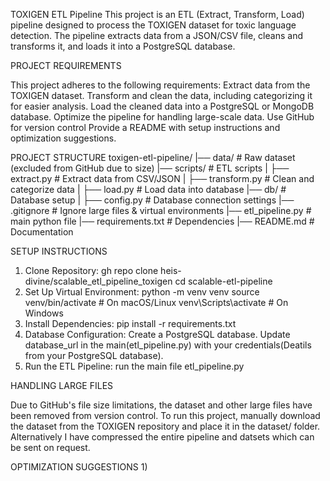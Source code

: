 TOXIGEN ETL Pipeline
This project is an ETL (Extract, Transform, Load) pipeline designed to process the TOXIGEN dataset for toxic language detection. The pipeline extracts data from a JSON/CSV file, cleans and transforms it, and loads it into a PostgreSQL database.

PROJECT REQUIREMENTS 

This project adheres to the following requirements:
Extract data from the TOXIGEN dataset.
Transform and clean the data, including categorizing it for easier analysis.
Load the cleaned data into a PostgreSQL or MongoDB database.
Optimize the pipeline for handling large-scale data.
Use GitHub for version control
Provide a README with setup instructions and optimization suggestions.

PROJECT STRUCTURE
toxigen-etl-pipeline/
 |── data/                # Raw dataset (excluded from GitHub due to size)
 |── scripts/             # ETL scripts
 |   ├── extract.py       # Extract data from CSV/JSON
 |   ├── transform.py     # Clean and categorize data
 |   ├── load.py          # Load data into database
 |── db/                  # Database setup
 |   ├── config.py        # Database connection settings
 |── .gitignore           # Ignore large files & virtual environments
 |── etl_pipeline.py      # main python file
 |── requirements.txt     # Dependencies
 |── README.md            # Documentation

SETUP INSTRUCTIONS

1) Clone Repository:
   gh repo clone heis-divine/scalable_etl_pipeline_toxigen
   cd scalable-etl-pipeline
2) Set Up Virtual Environment:
   python -m venv venv
   source venv/bin/activate  # On macOS/Linux
   venv\Scripts\activate     # On Windows
3) Install Dependencies:
   pip install -r requirements.txt
4) Database Configuration:
   Create a PostgreSQL database.
   Update database_url in the main(etl_pipeline.py) with your credentials(Deatils from your PostgreSQL database).
5) Run the ETL Pipeline:
   run the main file etl_pipeline.py

   
HANDLING LARGE FILES

Due to GitHub's file size limitations, the dataset and other large files have been removed from version control. To run this project, manually download the dataset from the TOXIGEN repository and place it in the dataset/ folder. Alternatively I have compressed the entire pipeline and datsets which can be sent on request.

OPTIMIZATION SUGGESTIONS
1) 


